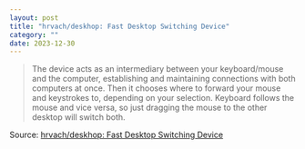 ```yaml
---
layout: post
title: "hrvach/deskhop: Fast Desktop Switching Device"
category: ""
date: 2023-12-30
---
```


>The device acts as an intermediary between your keyboard/mouse and the computer, establishing and maintaining connections with both computers at once. Then it chooses where to forward your mouse and keystrokes to, depending on your selection. Keyboard follows the mouse and vice versa, so just dragging the mouse to the other desktop will switch both.

Source: [hrvach/deskhop: Fast Desktop Switching Device](https://github.com/hrvach/deskhop)
